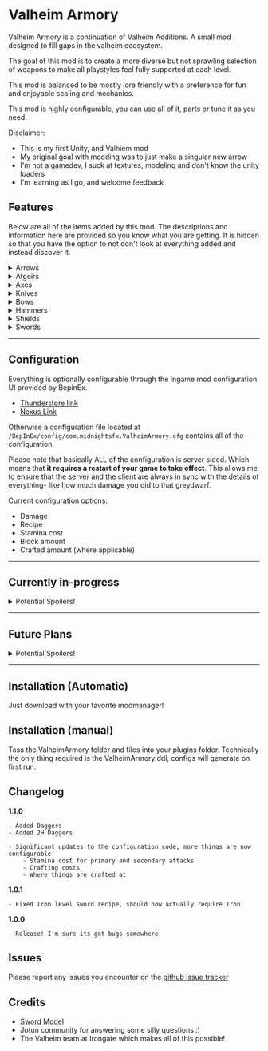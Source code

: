# Valheim Armory
Valheim Armory is a continuation of Valheim Additions. A small mod designed to fill gaps in the valheim ecosystem.

The goal of this mod is to create a more diverse but not sprawling selection of weapons to make all playstyles feel fully supported at each level.


This mod is balanced to be mostly lore friendly with a preference for fun and enjoyable scaling and mechanics.

This mod is highly configurable, you can use all of it, parts or tune it as you need.


Disclaimer:
- This is my first Unity, and Valhiem mod
- My original goal with modding was to just make a singular new arrow
- I'm not a gamedev, I suck at textures, modeling and don't know the unity loaders
- I'm learning as I go, and welcome feedback


## Features

Below are all of the items added by this mod. The descriptions and information here are provided so you know what you are getting. It is hidden so that you have the option to not don't look at everything added and instead discover it.

<details>
  <summary>Arrows</summary>

  | Name | Crafted At | Stage | Icon |
  | ----------- | ----------- | ----------- | ----------- |
  | Bone arrow | Workbench | Meadows | ![bone arrow icon](https://imgur.com/KUYj0Zp.png) |
  | Chitin arrow | Workbench | Ocean | ![chitin arrow icon](https://imgur.com/LKNQnEt.png) |
  | Ancient Wood arrow | Workbench | Swamp | ![ancient wood arrow icon](https://imgur.com/d28tCPw.png) |
  | Surtling Fire arrow | Forge | Mountain | ![surtling fire arrow icon](https://i.imgur.com/lLFiUc8.png) |
  | Blackmetal arrow | Forge | Plains | ![blackmetal arrow icon](https://imgur.com/yiJKz6s.png) | 
  | Wood Crossbow Bolt | Artisan | Post-Mountain | ![wood crossbow bolt](https://imgur.com/UTbO8aG.png) |

  Arrows Added here fill out a number of additional roles, and importantly add new resource sinks.
  * Bone arrows add a cheap arrow alternative to wood, burn your extra bones today!
  * Chitin arrows add a cheap variation to wood arrows, use all those useless barnacles!
  * Ancient wood arrows add a yet stronger sink for ancient wood
  * Surtling Fire arrows add a stronger variation of the fire arrow at a time when you can make some of the best use of it
  * Blackmetal arrows help complete the metal arrow variants
  * Wood bolts provide a cheap, and earlier game alternative to more expensive crossbow bolts- at a lower damage
</details>

<details>
  <summary>Atgeirs</summary>

  ### Progression of Atgiers with the mod installed
  ![gallery of atgeirs](https://i.imgur.com/favxFmh.png)
  
  ### Added Atgeirs

  | Name | Crafted At | Stage | Icon |
  | ----------- | ----------- | ----------- | ----------- |
  | Antler Atgeir | Workbench | Post-Meadows | ![antler atgeir icon](https://i.imgur.com/qjSQc9z.png) |
  | Royal Abyssal Atgeir | Forge | Mountain | ![royal abyssal atgeir icon](https://i.imgur.com/FCO85Nq.png) |

  Atgeirs are incredibly powerful, but can be stamina heavy to get into using. 
  * The Antleir Atgier provides a stepping stone for those starting with this weapon type. Its also quite powerful, due to being one of the only easy AOE weapons earlygame.
  * The Royal Abyssal Atgeir provides a missing stepping stone from Iron -> Blackmetal atgeirs, while also being powerful and specialized by itself


</details>

<details>
  <summary>Axes</summary>
  
  ### Progression of Great Axes with the mod installed
  ![gallery of greataxes](https://i.imgur.com/vTyKT5C.png)
  
  ### Added Greataxes

  | Name | Crafted At | Stage | Icon |
  | ----------- | ----------- | ----------- | ----------- |
  | Bronze Lumber Axe | Forge | Blackforest | ![bronze greataxe icon](https://i.imgur.com/1an32hc.png) |
  | Blackmetal Greataxe | Forge | Mistlands | ![blackmetal greataxe icon](https://i.imgur.com/2H94zhh.png) |

  Battleaxes are a fun but very challenging playstyle in valheim. They are slow so you generally need to kill your opponets before they can kill you, which happens fast. But since the first battleaxe you can get is in the swamp your actual axe damage is going to greatly depend on how much wood cutting you have already done.
  * Bronze greataxe gives you the option to use a 2H axe as your combat weapon of choice earlier, plus its great against wood, and greydwarfs :)
  * The Blackmetal greataxe (Herkir's Wrath) gives you a current endgame 2H axe that can actually output enough damage to be viable in the Mistlands
</details>

<details>
  <summary>Knives</summary>
  
  ### Progression of Daggers/knives (1h) with the mod installed
  ![gallery of 1h dagger/knives](https://i.imgur.com/gBAdBfN.png)
  
  ### Added Daggers

  | Name | Crafted At | Stage | Icon |
  | ----------- | ----------- | ----------- | ----------- |
  | Bronze Dagger | Forge | Blackforest | ![bronze dagger icon](https://i.imgur.com/AyWevGx.png) |
  | Iron Dagger | Forge | Swamp | ![iron dagger icon](https://i.imgur.com/9MBSw5X.png) |
  | Silver Dagger | Forge | Mountain | ![silver dagger icon](https://i.imgur.com/SL2G0Vn.png) |

  ---

  ### Progression of Daggers/knives (2h) with the mod installed
  ![gallery of 2h dagger/knives](https://i.imgur.com/zWccdHu.png)

  ### Added 2H Daggers

  | Name | Crafted At | Stage | Icon |
  | ----------- | ----------- | ----------- | ----------- |
  | Rascal Daggers | Forge | Blackforest | ![rascal daggers icon](https://i.imgur.com/88MEras.png) |
  | Rogue Daggers | Forge | Swamp | ![rogue daggers icon](https://i.imgur.com/1kyTYjP.png) |
  | Blackguard Runic Daggers | Forge | Mountain | ![blackguard runic daggers icon](https://i.imgur.com/8HwWqah.png) |

  * Note: 2H Daggers will float infront of item wall mounts due to their separated attachment style. They display normally on an item stand.

  Knives are a very quick weapon which really start showing their power once you have some sneaking skills and get close enough to a strong target to sneak attack them. However most knives split their damage very evenly, meaning the run into the same problem that other hybrid weapons do in this game. They don't scale very well, require lots of leveling weapon and sneak wise to really show their colors. This is addressed by filling in the weapon category with Daggers, which tilt their damage type more to pierce, which will give all you stealth archers a more consistent experience. But importantly also makes them stronger against the targets you are most likely to want to sneak attack.

  The addition of 2H daggers at lower tiers also provides you a way to focus on that playstyle all of the way up till the current end of the game.

</details>

<details>
  <summary>Bows</summary>
  
  ### Progression of Crossbows with the mod installed
  ![gallery of crossbows](https://i.imgur.com/XP7ZtCs.png)
  
  ### Added Crossbows

  | Name | Crafted At | Stage | Icon |
  | ----------- | ----------- | ----------- | ----------- |
  | Bronze Crossbow | Forge | Post-Mountain | ![bronze crossbow icon](https://i.imgur.com/iuk67H0.png) |

  Crossbows are really fun! Who doesn't like to point and click at an enemy and watch them just explode? The problem with crossbows is that they use their own skill type, and the first one you can get is at the current end of game. Which means its just not a viable damage dealer without a lot of grinding and its most likely you will just skip using it.
  * The Bronze crossbow adds an earlier version of the crossbow and it comes with some wood bolts for cheaper ammunition. It breaks a lot easier, but it also is fantastic against mountain/plains level enemies as a sneak attack weapon.

</details>

<details>
  <summary>Hammers</summary>
  
  ### Progression of Hammers (Sledges) with the mod installed
  ![gallery of hammers](https://i.imgur.com/w1frrOo.png)
  
  ### Added Sledges

  | Name | Crafted At | Stage | Icon |
  | ----------- | ----------- | ----------- | ----------- |
  | Blackmetal Sledge | Forge | Plains | ![blackmetal sledge icon](https://i.imgur.com/GiQJaWe.png) |

  Sledges are another fun, but niche weapon type which suffers greatly from not having a line of upgrades.
  * Blackmetal Sledge (Sky Shatter) is a plains level sledge that gives you a big upgrade over the iron sledge, and a stepping stone on the way to the mistlands sledge
</details>

<details>
  <summary>Shields</summary>
  
  ### Progression of Bucklers with the mod installed
  ![gallery of bucklers](https://i.imgur.com/whuCMvz.png)
  
  ### Added Shields

  | Name | Crafted At | Stage | Icon |
  | ----------- | ----------- | ----------- | ----------- |
  | Serpent Scale Buckler | Forge | Swamp | ![serpent scale buckler icon](https://i.imgur.com/jtB6efS.png) |

  Bucklers are a fun line of the lightest form of shields which also give the biggest parry bonus, and the least movement speed penalties. But like other weapon likes suffer from sparsity in their lineup.
  * The Serpent Scale Buckler gives you a middle tier buckler that while harder to get the resouces scales well to help you reach the later game buckler
</details>

<details>
  <summary>Swords</summary>
  
  ### Progression of Greatswords with the mod installed
  ![gallery of greatswords](https://i.imgur.com/e6Lmz1h.png)
  
  ### Added Greatswords

  | Name | Crafted At | Stage | Icon |
  | ----------- | ----------- | ----------- | ----------- |
  | Bronze Greatsword | Forge | Blackforest | ![bronze greatsword icon](https://i.imgur.com/cjSbYI5.png) |
  | Iron Greatsword | Forge | Swamp | ![iron greatsword icon](https://i.imgur.com/UmjdC0K.png) |
  | Silver Greatsword | Forge | Mountain | ![silver greatsword icon](https://i.imgur.com/qBOtNRn.png) |

  Greatswords are a relatively underwhelming weapon as they offer less utility than other weapon types and use one of the weaker damage types. So they need to make up for it in raw damage, however in vanilla the only greatsword you get is mistlands/blackmetal level! These greatswords create a tier progression that is missing and give you a the meaningful option of a high damage 2 hander earlier in the game.
  * Bronze greatsword early game 2H sword
  * Iron greatsword progression of the 2H sword
  * Silver Greatsword a comparable "silver axe" complete with its own spirit damage

  ---

  ### Progression of Swords with the mod installed
  ![gallery of swords](https://i.imgur.com/XsLZiJX.png)
  
  ### Added Swords

  | Name | Crafted At | Stage | Icon |
  | ----------- | ----------- | ----------- | ----------- |
  | Chitin Sword | Forge | Blackforest | ![chitin sword icon](https://i.imgur.com/HtNvGaA.png) |

  The progression tree of swords is well fleshed out, but it is missing variants that would make it useful earlier in the game. The abyssal sword is one such variant that gives this skill wider usage.
  * Chitin Sword (Abyssal Sword) is an early game sword sitting between bronze and iron but with the unique difference of inflicting some blunt damage, making it less useless against all of the enemies in the swamp
</details>

---

## Configuration

Everything is optionally configurable through the ingame mod configuration UI provided by BepinEx.
  * [Thunderstore link](https://valheim.thunderstore.io/package/TJzilla/BepInEx_ConfigurationManager/)
  * [Nexus Link](https://www.nexusmods.com/valheim/mods/740)

Otherwise a configuration file located at `/BepInEx/config/com.midnightsfx.ValheimArmory.cfg` contains all of the configuration.

Please note that basically ALL of the configuration is server sided. Which means that **it requires a restart of your game to take effect**. This allows me to ensure that the server and the client are always in sync with the details of everything- like how much damage you did to that greydwarf.

Current configuration options:
* Damage
* Recipe
* Stamina cost
* Block amount
* Crafted amount (where applicable)

---

## Currently in-progress
<details>
  <summary>Potential Spoilers!</summary>
  Noodling on what kind of weapons could be made for the elemental themed boss weapons.

  If there is something you'd like me to work on vote for it [here](https://poll-maker.com/poll4772706xc1794073-148)!
</details>

---

## Future Plans
<details>
  <summary>Potential Spoilers!</summary>
  * Chitin Shield
  * Named Mace (blackmetal mace)
  * More boss themed weapons
  * Silver sledge
  * Crossbow Updates
  * 2H Warhammers (Maces but bigger)
  If there is something you'd like me to work on vote for it [here](https://poll-maker.com/poll4772706xc1794073-148)!
</details>

---

## Installation (Automatic)
Just download with your favorite modmanager!

## Installation (manual)
Toss the ValheimArmory folder and files into your plugins folder. Technically the only thing required is the ValheimArmory.ddl, configs will generate on first run.

## Changelog
**1.1.0**
```
- Added Daggers
- Added 2H Daggers

- Significant updates to the configuration code, more things are now configurable!
	- Stamina cost for primary and secondary attacks
	- Crafting costs
	- Where things are crafted at
```

**1.0.1**
```
- Fixed Iron level sword recipe, should now actually require Iron.
```

**1.0.0**
```
- Release! I'm sure its got bugs somewhere
```

## Issues
Please report any issues you encounter on the [github issue tracker](https://github.com/MidnightsFX/Valheim_Additions/issues)

## Credits
* [Sword Model](https://assetstore.unity.com/packages/3d/props/weapons/free-low-poly-swords-rpg-weapons-198166)
* Jotun community for answering some silly questions :)
* The Valheim team at Irongate which makes all of this possible!
